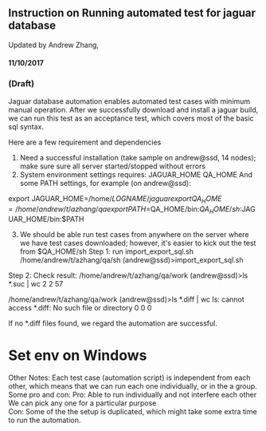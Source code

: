 ## Instruction on Running automated test for jaguar database
Updated by Andrew Zhang, 
#### 11/10/2017 
### (Draft)

Jaguar database automation enables automated test cases with minimum manual operation. 
After we successfully download and install a jaguar build, we can run this test
as an acceptance test, which covers most of the basic sql syntax.

Here are a few requirement and dependencies  
1) Need a successful installation (take sample on andrew@ssd, 14 nodes); make sure sure all server started/stopped without errors 
2) System environment settings requires: 
JAGUAR_HOME 
QA_HOME 
And some PATH settings, for example (on andrew@ssd): 
 
export JAGUAR_HOME=/home/$LOGNAME/jaguar 
export QA_HOME=/home/andrew/t/azhang/qa 
export PATH=$QA_HOME/bin:$QA_HOME/sh:$JAGUAR_HOME/bin:$PATH 
 
3) We should be able run test cases from anywhere on the server where we have test cases downloaded; however, it's easier to kick out the test from 
$QA_HOME/sh 
Step 1: run import_export_sql.sh 
/home/andrew/t/azhang/qa/sh 
(andrew@ssd)\>import_export_sql.sh 
 
Step 2: Check result: 
/home/andrew/t/azhang/qa/work 
(andrew@ssd)\>ls *.suc | wc 
      2       2      57 
  
/home/andrew/t/azhang/qa/work 
(andrew@ssd)\>ls *.diff | wc 
ls: cannot access *.diff: No such file or directory 
      0       0       0 
 
If no *.diff files found, we regard the automation are successful. 

# Set env on Windows

Other Notes: 
Each test case (automation script) is independent from each other, which means that we can run each one individually, or in the a group. Some pro and con: 
Pro: 
Able to run individually and not interfere each other 
We can pick any one for a particular purpose  
Con: 
Some of the the setup is duplicated, which might take some extra time to run the automation. 
 
 
